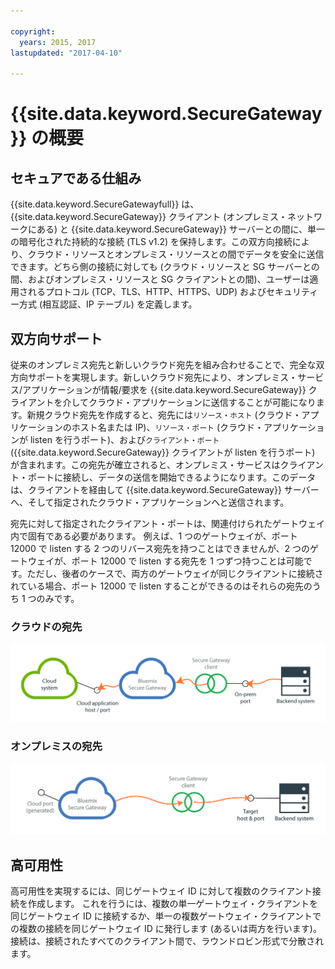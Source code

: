```yaml
---

copyright:
  years: 2015, 2017
lastupdated: "2017-04-10"

---
```


# {{site.data.keyword.SecureGateway}} の概要

## セキュアである仕組み
{{site.data.keyword.SecureGatewayfull}} は、{{site.data.keyword.SecureGateway}} クライアント (オンプレミス・ネットワークにある) と {{site.data.keyword.SecureGateway}} サーバーとの間に、単一の暗号化された持続的な接続 (TLS v1.2) を保持します。この双方向接続により、クラウド・リソースとオンプレミス・リソースとの間でデータを安全に送信できます。どちら側の接続に対しても (クラウド・リソースと SG サーバーとの間、およびオンプレミス・リソースと SG クライアントとの間)、ユーザーは適用されるプロトコル (TCP、TLS、HTTP、HTTPS、UDP) およびセキュリティー方式 (相互認証、IP テーブル) を定義します。  

## 双方向サポート
従来のオンプレミス宛先と新しいクラウド宛先を組み合わせることで、完全な双方向サポートを実現します。新しいクラウド宛先により、オンプレミス・サービス/アプリケーションが情報/要求を {{site.data.keyword.SecureGateway}} クライアントを介してクラウド・アプリケーションに送信することが可能になります。新規クラウド宛先を作成すると、宛先には`リソース・ホスト` (クラウド・アプリケーションのホスト名または IP)、`リソース・ポート` (クラウド・アプリケーションが listen を行うポート)、および`クライアント・ポート` ({{site.data.keyword.SecureGateway}} クライアントが listen を行うポート) が含まれます。この宛先が確立されると、オンプレミス・サービスはクライアント・ポートに接続し、データの送信を開始できるようになります。このデータは、クライアントを経由して {{site.data.keyword.SecureGateway}} サーバーへ、そして指定されたクラウド・アプリケーションへと送信されます。

宛先に対して指定されたクライアント・ポートは、関連付けられたゲートウェイ内で固有である必要があります。  例えば、1 つのゲートウェイが、ポート 12000 で listen する 2 つのリバース宛先を持つことはできませんが、2 つのゲートウェイが、ポート 12000 で listen する宛先を 1 つずつ持つことは可能です。ただし、後者のケースで、両方のゲートウェイが同じクライアントに接続されている場合、ポート 12000 で listen することができるのはそれらの宛先のうち 1 つのみです。

### クラウドの宛先
![クラウド宛先](./images/reverseDestination.png?raw=true "クラウド宛先")

### オンプレミスの宛先
![オンプレミス宛先](./images/onPremDestination.png?raw=true "オンプレミス宛先")

## 高可用性
高可用性を実現するには、同じゲートウェイ ID に対して複数のクライアント接続を作成します。  これを行うには、複数の単一ゲートウェイ・クライアントを同じゲートウェイ ID に接続するか、単一の複数ゲートウェイ・クライアントでの複数の接続を同じゲートウェイ ID に発行します (あるいは両方を行います)。接続は、接続されたすべてのクライアント間で、ラウンドロビン形式で分散されます。
